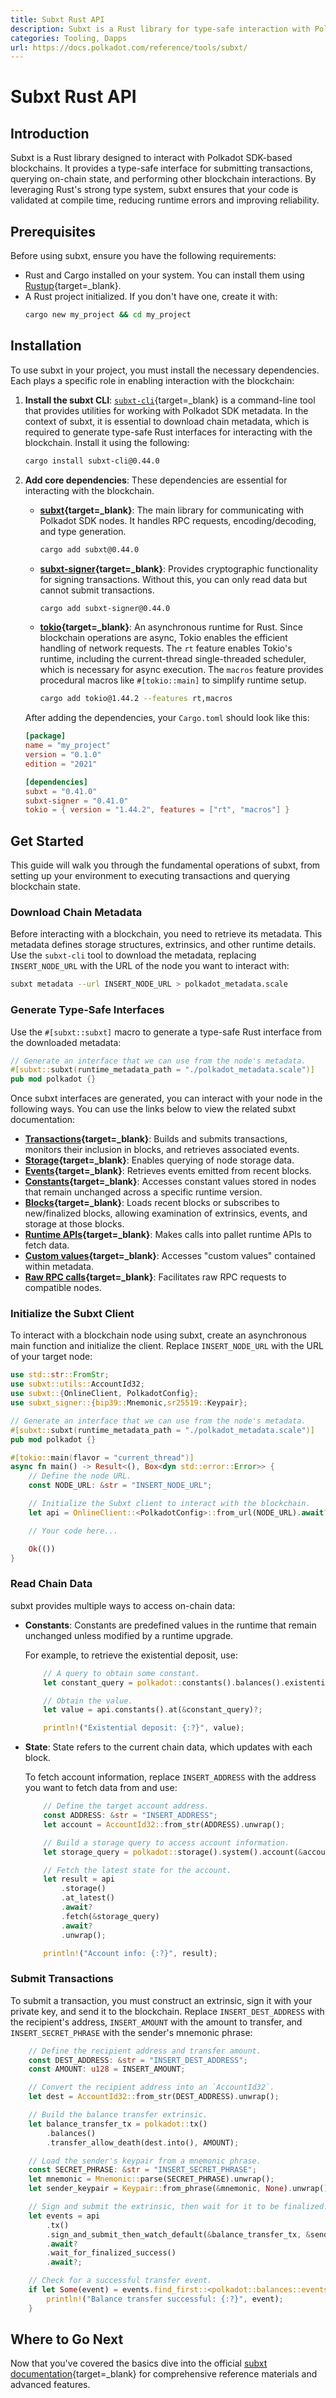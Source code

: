 ```yaml
---
title: Subxt Rust API
description: Subxt is a Rust library for type-safe interaction with Polkadot SDK blockchains, enabling transactions, state queries, runtime API access, and more.
categories: Tooling, Dapps
url: https://docs.polkadot.com/reference/tools/subxt/
---
```


# Subxt Rust API

## Introduction

Subxt is a Rust library designed to interact with Polkadot SDK-based blockchains. It provides a type-safe interface for submitting transactions, querying on-chain state, and performing other blockchain interactions. By leveraging Rust's strong type system, subxt ensures that your code is validated at compile time, reducing runtime errors and improving reliability.

## Prerequisites

Before using subxt, ensure you have the following requirements:

- Rust and Cargo installed on your system. You can install them using [Rustup](https://rustup.rs/){target=\_blank}.
- A Rust project initialized. If you don't have one, create it with:
    ```bash
    cargo new my_project && cd my_project
    ```

## Installation

To use subxt in your project, you must install the necessary dependencies. Each plays a specific role in enabling interaction with the blockchain:

1. **Install the subxt CLI**: [`subxt-cli`](https://crates.io/crates/subxt-cli){target=\_blank} is a command-line tool that provides utilities for working with Polkadot SDK metadata. In the context of subxt, it is essential to download chain metadata, which is required to generate type-safe Rust interfaces for interacting with the blockchain. Install it using the following:

    ```bash
    cargo install subxt-cli@0.44.0
    ```

2. **Add core dependencies**: These dependencies are essential for interacting with the blockchain.

    - **[subxt](https://crates.io/crates/subxt){target=\_blank}**: The main library for communicating with Polkadot SDK nodes. It handles RPC requests, encoding/decoding, and type generation.

        ```bash
        cargo add subxt@0.44.0
        ```

    - **[subxt-signer](https://crates.io/crates/subxt-signer){target=\_blank}**: Provides cryptographic functionality for signing transactions. Without this, you can only read data but cannot submit transactions.

        ```bash
        cargo add subxt-signer@0.44.0
        ```

    - **[tokio](https://crates.io/crates/tokio){target=\_blank}**: An asynchronous runtime for Rust. Since blockchain operations are async, Tokio enables the efficient handling of network requests. The `rt` feature enables Tokio's runtime, including the current-thread single-threaded scheduler, which is necessary for async execution. The `macros` feature provides procedural macros like `#[tokio::main]` to simplify runtime setup.

        ```bash
        cargo add tokio@1.44.2 --features rt,macros
        ```

    After adding the dependencies, your `Cargo.toml` should look like this:

    ```toml
    [package]
    name = "my_project"
    version = "0.1.0"
    edition = "2021"

    [dependencies]
    subxt = "0.41.0"
    subxt-signer = "0.41.0"
    tokio = { version = "1.44.2", features = ["rt", "macros"] }

    ```

## Get Started

This guide will walk you through the fundamental operations of subxt, from setting up your environment to executing transactions and querying blockchain state.

### Download Chain Metadata

Before interacting with a blockchain, you need to retrieve its metadata. This metadata defines storage structures, extrinsics, and other runtime details. Use the `subxt-cli` tool to download the metadata, replacing `INSERT_NODE_URL` with the URL of the node you want to interact with:

```bash
subxt metadata --url INSERT_NODE_URL > polkadot_metadata.scale
```

### Generate Type-Safe Interfaces

Use the `#[subxt::subxt]` macro to generate a type-safe Rust interface from the downloaded metadata:

```rust
// Generate an interface that we can use from the node's metadata.
#[subxt::subxt(runtime_metadata_path = "./polkadot_metadata.scale")]
pub mod polkadot {}
```

Once subxt interfaces are generated, you can interact with your node in the following ways. You can use the links below to view the related subxt documentation:

- **[Transactions](https://docs.rs/subxt/latest/subxt/book/usage/transactions/index.html){target=\_blank}**: Builds and submits transactions, monitors their inclusion in blocks, and retrieves associated events.
- **[Storage](https://docs.rs/subxt/latest/subxt/book/usage/storage/index.html){target=\_blank}**: Enables querying of node storage data.
- **[Events](https://docs.rs/subxt/latest/subxt/book/usage/events/index.html){target=\_blank}**: Retrieves events emitted from recent blocks.
- **[Constants](https://docs.rs/subxt/latest/subxt/book/usage/constants/index.html){target=\_blank}**: Accesses constant values stored in nodes that remain unchanged across a specific runtime version.
- **[Blocks](https://docs.rs/subxt/latest/subxt/book/usage/blocks/index.html){target=\_blank}**: Loads recent blocks or subscribes to new/finalized blocks, allowing examination of extrinsics, events, and storage at those blocks.
- **[Runtime APIs](https://docs.rs/subxt/latest/subxt/book/usage/runtime_apis/index.html){target=\_blank}**: Makes calls into pallet runtime APIs to fetch data.
- **[Custom values](https://docs.rs/subxt/latest/subxt/book/usage/custom_values/index.html){target=\_blank}**: Accesses "custom values" contained within metadata.
- **[Raw RPC calls](https://docs.rs/subxt/latest/subxt/book/usage/rpc/index.html){target=\_blank}**: Facilitates raw RPC requests to compatible nodes.

### Initialize the Subxt Client

To interact with a blockchain node using subxt, create an asynchronous main function and initialize the client. Replace `INSERT_NODE_URL` with the URL of your target node:

```rust
use std::str::FromStr;
use subxt::utils::AccountId32;
use subxt::{OnlineClient, PolkadotConfig};
use subxt_signer::{bip39::Mnemonic,sr25519::Keypair};

// Generate an interface that we can use from the node's metadata.
#[subxt::subxt(runtime_metadata_path = "./polkadot_metadata.scale")]
pub mod polkadot {}

#[tokio::main(flavor = "current_thread")]
async fn main() -> Result<(), Box<dyn std::error::Error>> {
    // Define the node URL.
    const NODE_URL: &str = "INSERT_NODE_URL";

    // Initialize the Subxt client to interact with the blockchain.
    let api = OnlineClient::<PolkadotConfig>::from_url(NODE_URL).await?;

    // Your code here...

    Ok(())
}
```

### Read Chain Data

subxt provides multiple ways to access on-chain data:

- **Constants**: Constants are predefined values in the runtime that remain unchanged unless modified by a runtime upgrade.

    For example, to retrieve the existential deposit, use:
    
    ```rust
        // A query to obtain some constant.
        let constant_query = polkadot::constants().balances().existential_deposit();

        // Obtain the value.
        let value = api.constants().at(&constant_query)?;

        println!("Existential deposit: {:?}", value);
    ```

- **State**: State refers to the current chain data, which updates with each block.

    To fetch account information, replace `INSERT_ADDRESS` with the address you want to fetch data from and use:

    ```rust
        // Define the target account address.
        const ADDRESS: &str = "INSERT_ADDRESS";
        let account = AccountId32::from_str(ADDRESS).unwrap();

        // Build a storage query to access account information.
        let storage_query = polkadot::storage().system().account(&account.into());

        // Fetch the latest state for the account.
        let result = api
            .storage()
            .at_latest()
            .await?
            .fetch(&storage_query)
            .await?
            .unwrap();

        println!("Account info: {:?}", result);
    ```

### Submit Transactions

To submit a transaction, you must construct an extrinsic, sign it with your private key, and send it to the blockchain. Replace `INSERT_DEST_ADDRESS` with the recipient's address, `INSERT_AMOUNT` with the amount to transfer, and `INSERT_SECRET_PHRASE` with the sender's mnemonic phrase:

```rust
    // Define the recipient address and transfer amount.
    const DEST_ADDRESS: &str = "INSERT_DEST_ADDRESS";
    const AMOUNT: u128 = INSERT_AMOUNT;

    // Convert the recipient address into an `AccountId32`.
    let dest = AccountId32::from_str(DEST_ADDRESS).unwrap();

    // Build the balance transfer extrinsic.
    let balance_transfer_tx = polkadot::tx()
        .balances()
        .transfer_allow_death(dest.into(), AMOUNT);

    // Load the sender's keypair from a mnemonic phrase.
    const SECRET_PHRASE: &str = "INSERT_SECRET_PHRASE";
    let mnemonic = Mnemonic::parse(SECRET_PHRASE).unwrap();
    let sender_keypair = Keypair::from_phrase(&mnemonic, None).unwrap();

    // Sign and submit the extrinsic, then wait for it to be finalized.
    let events = api
        .tx()
        .sign_and_submit_then_watch_default(&balance_transfer_tx, &sender_keypair)
        .await?
        .wait_for_finalized_success()
        .await?;

    // Check for a successful transfer event.
    if let Some(event) = events.find_first::<polkadot::balances::events::Transfer>()? {
        println!("Balance transfer successful: {:?}", event);
    }
```

## Where to Go Next

Now that you've covered the basics dive into the official [subxt documentation](https://docs.rs/subxt/latest/subxt/book/index.html){target=\_blank} for comprehensive reference materials and advanced features.

